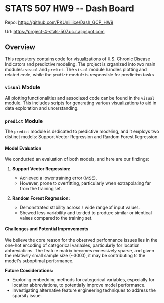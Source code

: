# STATS 507 HW9 -- Dash Board

Repo: <https://github.com/PKUniiiiice/Dash_GCP_HW9>

Url: <https://project-4-stats-507.uc.r.appspot.com>

## Overview

This repository contains code for visualizations of U.S. Chronic Disease Indicators and predictive modeling. The project is organized into two main modules: `visual` and `predict`. The `visual` module handles plotting and related code, while the `predict` module is responsible for prediction tasks.

### `visual` Module

All plotting functionalities and associated code can be found in the `visual` module. This includes scripts for generating various visualizations to aid in data exploration and understanding.

### `predict` Module

The `predict` module is dedicated to predictive modeling, and it employs two distinct models: Support Vector Regression and Random Forest Regression.

#### Model Evaluation

We conducted an evaluation of both models, and here are our findings:

1. **Support Vector Regression:**
   - Achieved a lower training error (MSE).
   - However, prone to overfitting, particularly when extrapolating far from the training set.

2. **Random Forest Regression:**
   - Demonstrated stability across a wide range of input values.
   - Showed less variability and tended to produce similar or identical values compared to the training set.

#### Challenges and Potential Improvements

We believe the core reason for the observed performance issues lies in the one-hot encoding of categorical variables, particularly for location abbreviations. The feature matrix becomes excessively sparse, and given the relatively small sample size (~3000), it may be contributing to the model's suboptimal performance.

**Future Considerations:**
- Exploring embedding methods for categorical variables, especially for location abbreviations, to potentially improve model performance.
- Investigating alternative feature engineering techniques to address the sparsity issue.
